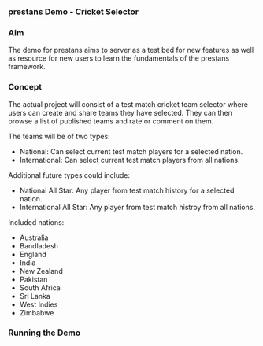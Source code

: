 ### prestans Demo - Cricket Selector

### Aim

The demo for prestans aims to server as a test bed for new features as well as resource for new users to learn the fundamentals of the prestans framework.

### Concept

The actual project will consist of a test match cricket team selector where users can create and share teams they have selected. They can then browse a list of published teams and rate or comment on them.

The teams will be of two types:

* National: Can select current test match players for a selected nation.
* International: Can select current test match players from all nations.

Additional future types could include:

* National All Star: Any player from test match history for a selected nation.
* International All Star: Any player from test match histroy from all nations.

Included nations:

* Australia
* Bandladesh
* England
* India
* New Zealand
* Pakistan
* South Africa
* Sri Lanka
* West Indies
* Zimbabwe

### Running the Demo
